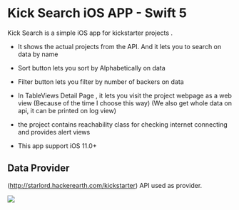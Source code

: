 # Kick Search iOS APP - Swift 5

Kick Search is a simple iOS app for kickstarter projects . 

- It shows the actual projects from the API. And it lets you to search on data by name
- Sort button lets you sort by Alphabetically on data
- Filter button lets you filter by number of backers on data
- In TableViews Detail Page , it lets you visit the project webpage as a web view (Because of the time I choose this way)
(We also get whole data on api, it can be printed on log view)
- the project contains reachability class for checking internet connecting and provides alert views 

- This app support iOS 11.0+

## Data Provider

(http://starlord.hackerearth.com/kickstarter) API used as provider.

![](demo.gif)











